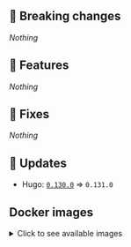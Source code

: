 ## :loudspeaker: Breaking changes

*Nothing*


## :tada: Features

*Nothing*


## :bug: Fixes

*Nothing*


## :heartbeat: Updates

* Hugo: [`0.130.0`](https://github.com/floryn90/docker-hugo/releases/tag/0.130.0) => `0.131.0`


## Docker images

<details>
<summary>Click to see available images</summary>

This release is available from Docker Hub as project `floryn90/hugo` with the following tags:

| Alias tags                   | Version specific tags                      |
| ---------------------------- | ------------------------------------------ |
| `busybox`, `latest`          | `0.131.0-busybox`, `0.131.0`                     |
| `busybox-ci`, `ci`           | `0.131.0-busybox-ci`, `0.131.0-ci`               |
| `busybox-onbuild`, `onbuild` | `0.131.0-busybox-onbuild`, `0.131.0-onbuild`     |
| `alpine`                     | `0.131.0-alpine`                              |
| `alpine-ci`                  | `0.131.0-alpine-ci`                           |
| `alpine-onbuild`             | `0.131.0-alpine-onbuild`                      |
| `asciidoctor`                | `0.131.0-asciidoctor`                         |
| `asciidoctor-ci`             | `0.131.0-asciidoctor-ci`                      |
| `asciidoctor-onbuild`        | `0.131.0-asciidoctor-onbuild`                 |
| `pandoc`                     | `0.131.0-pandoc`                              |
| `pandoc-ci`                  | `0.131.0-pandoc-ci`                           |
| `pandoc-onbuild`             | `0.131.0-pandoc-onbuild`                      |
| `ext-alpine`                 | `0.131.0-ext-alpine`                          |
| `ext-alpine-ci`              | `0.131.0-ext-alpine-ci`                       |
| `ext-alpine-onbuild`         | `0.131.0-ext-alpine-onbuild`                  |
| `ext-asciidoctor`            | `0.131.0-ext-asciidoctor`                     |
| `ext-asciidoctor-ci`         | `0.131.0-ext-asciidoctor-ci`                  |
| `ext-asciidoctor-onbuild`    | `0.131.0-ext-asciidoctor-onbuild`             |
| `ext-pandoc`                 | `0.131.0-ext-pandoc`                          |
| `ext-pandoc-ci`              | `0.131.0-ext-pandoc-ci`                       |
| `ext-pandoc-onbuild`         | `0.131.0-ext-pandoc-onbuild`                  |
| `debian`                     | `0.131.0-debian`                              |
| `debian-ci`                  | `0.131.0-debian-ci`                           |
| `debian-onbuild`             | `0.131.0-debian-onbuild`                      |
| `ext-debian`, `ext`, `latest-ext` | `0.131.0-ext-debian`, `0.131.0-ext`         |
| `ext-debian-ci`, `ext-ci`    | `0.131.0-ext-debian-ci`, `0.131.0-ext-ci`        |
| `ext-debian-onbuild`, `ext-onbuild` | `0.131.0-ext-debian-onbuild`, `0.131.0-ext-onbuild` |
| `ubuntu`                     | `0.131.0-ubuntu`                            |
| `ubuntu-ci`                  | `0.131.0-ubuntu-ci`                         |
| `ubuntu-onbuild`             | `0.131.0-ubuntu-onbuild`                    |
| `ext-ubuntu`                 | `0.131.0-ext-ubuntu`                        |
| `ext-ubuntu-ci`              | `0.131.0-ext-ubuntu-ci`                     |
| `ext-ubuntu-onbuild`         | `0.131.0-ext-ubuntu-onbuild`                |
</details>